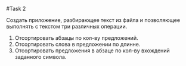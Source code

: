 #Task 2 

Создать приложение, разбирающее текст из файла и позволяющее выполнять с текстом три различных операции.

1. Отсортировать абзацы по кол-ву предложений.
2. Отсортировать слова в предложении по длинне.
3. Отсортировать предложения в абзаце по кол-ву вхождений заданного символа.
